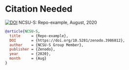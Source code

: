 # Citation Needed

[![DOI](https://zenodo.org/badge/DOI/10.5281/zenodo.3986812.svg)](https://doi.org/10.5281/zenodo.3986812)</b>
NCSU-S:
Repo-example, August, 2020

```bibtex
@article{NCSU-S,
  title     = {Repo-example},
  DOI       = {https://doi.org/10.5281/zenodo.3986812}, 
  author    = {NCSU-S Group Member}, 
  publisher = {Zenodo}, 
  year      = {2020}, 
  month     = {Aug}
}
```
